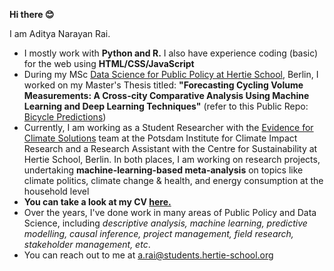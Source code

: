 **Hi there 😊**

I am Aditya Narayan Rai.

- I mostly work with **Python and R.** I also have experience coding (basic) for the web using **HTML/CSS/JavaScript**
- During my MSc [Data Science for Public Policy at Hertie School](https://www.hertie-school.org/en/mds/curriculum), Berlin, I worked on my Master's Thesis titled: **"Forecasting Cycling Volume Measurements: A Cross-city Comparative Analysis Using Machine Learning and Deep Learning Techniques"** (refer to this Public Repo: [Bicycle Predictions](https://github.com/adityanarayan-rai/bicycle-predictions))
- Currently, I am working as a Student Researcher with the [Evidence for Climate Solutions](https://www.pik-potsdam.de/en/institute/departments/climate-economics-and-policy/research/evidence-for-climate-solutions/evidence-for-climate-solutions) team at the Potsdam Institute for Climate Impact Research and a Research Assistant with the Centre for Sustainability at Hertie School, Berlin. In both places, I am working on research projects, undertaking **machine-learning-based meta-analysis** on topics like climate politics, climate change & health, and energy consumption at the household level
- **You can take a look at my CV [here.](https://www.dropbox.com/scl/fi/br9concti02jhera8ui2q/CV_Aditya_Narayan_Rai_June2025.pdf?rlkey=ttq3zawsaeskdpx3r1z3kxcms&st=cj7iwuet&dl=0)**
- Over the years, I've done work in many areas of Public Policy and Data Science, including *descriptive analysis, machine learning, predictive modelling, causal inference, project management, field research, stakeholder management, etc*.
- You can reach out to me at a.rai@students.hertie-school.org
